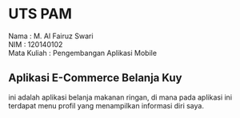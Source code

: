 # UTS PAM
Nama : M. Al Fairuz Swari\
NIM  : 120140102\
Mata Kuliah : Pengembangan Aplikasi Mobile

## Aplikasi E-Commerce Belanja Kuy
ini adalah aplikasi belanja makanan ringan, di mana pada aplikasi ini terdapat menu profil yang menampilkan informasi diri saya.
